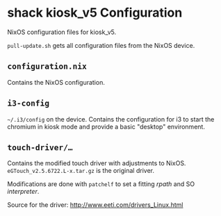 # shack kiosk_v5 Configuration

NixOS configuration files for kiosk_v5.

`pull-update.sh` gets all configuration files from the NixOS device.

## `configuration.nix`
Contains the NixOS configuration.

## `i3-config`
`~/.i3/config` on the device. Contains the configuration for i3 to start the chromium in kiosk mode and provide a basic "desktop" environment.

## `touch-driver/…`
Contains the modified touch driver with adjustments to NixOS.
`eGTouch_v2.5.6722.L-x.tar.gz` is the original driver.

Modifications are done with `patchelf` to set a fitting *rpath* and SO *interpreter*.

Source for the driver: http://www.eeti.com/drivers_Linux.html
